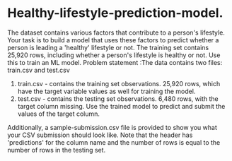 # Healthy-lifestyle-prediction-model.
The dataset contains various factors that contribute to a person's lifestyle. Your task is to build a model that uses these factors to predict whether a person is leading a 'healthy' lifestyle or not. The training set contains 25,920 rows, including whether a person's lifestyle is healthy or not. Use this to train an ML model.
Problem statement :The data contains two files: train.csv and test.csv
1. train.csv - contains the training set observations. 25,920 rows, which have the target variable values as well for training the model.
2. test.csv - contains the testing set observations. 6,480 rows, with the target column missing. Use the trained model to predict and submit the values of the target column.

Additionally, a sample-submission.csv file is provided to show you what your CSV submission should look like. Note that the header has 'predictions' for the column name and the number of rows is equal to the number of rows in the testing set.

